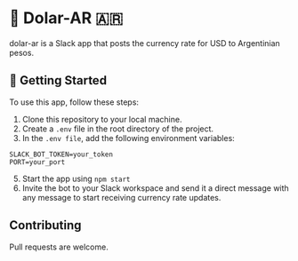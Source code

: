 # 🤑 Dolar-AR 🇦🇷
dolar-ar is a Slack app that posts the currency rate for USD to Argentinian pesos.

## 🚀 Getting Started
To use this app, follow these steps:

1. Clone this repository to your local machine.
2. Create a `.env` file in the root directory of the project.
3. In the `.env file`, add the following environment variables:

```
SLACK_BOT_TOKEN=your_token
PORT=your_port
```

5. Start the app using `npm start`
6. Invite the bot to your Slack workspace and send it a direct message with any message to start receiving currency rate updates.

## Contributing

Pull requests are welcome.
